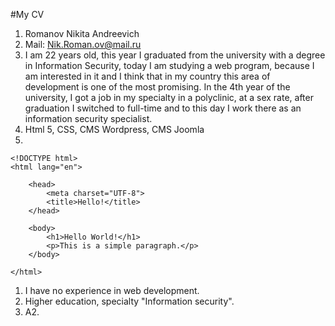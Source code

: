 #My CV
1. Romanov Nikita Andreevich
1. Mail: Nik.Roman.ov@mail.ru
1. I am 22 years old, this year I graduated from the university with a degree in Information Security, today I am studying a web program, because I am interested in it and I think that in my country this area of development is one of the most promising. In the 4th year of the university, I got a job in my specialty in a polyclinic, at a sex rate, after graduation I switched to full-time and to this day I work there as an information security specialist.
1. Html 5, CSS, CMS Wordpress, CMS Joomla
1. 
``` 
<!DOCTYPE html>
<html lang="en">

    <head>
        <meta charset="UTF-8">
        <title>Hello!</title>
    </head>

    <body>
        <h1>Hello World!</h1>
        <p>This is a simple paragraph.</p>
    </body>

</html>
```
1. I have no experience in web development.
1. Higher education, specialty "Information security".
1. A2.
